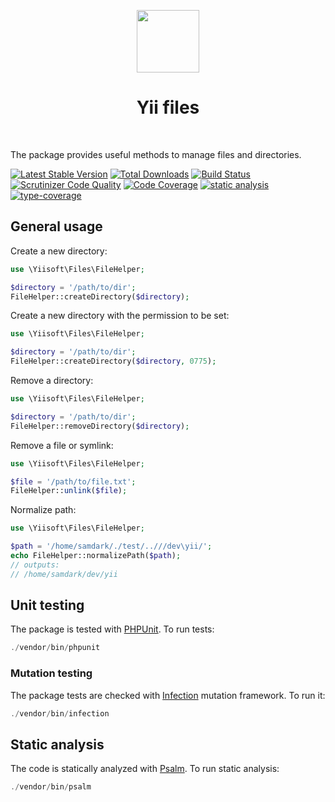 <p align="center">
    <a href="https://github.com/yiisoft" target="_blank">
        <img src="https://avatars0.githubusercontent.com/u/993323" height="100px">
    </a>
    <h1 align="center">Yii files</h1>
    <br>
</p>

The package provides useful methods to manage files and directories.

[![Latest Stable Version](https://poser.pugx.org/yiisoft/files/v/stable.png)](https://packagist.org/packages/yiisoft/files)
[![Total Downloads](https://poser.pugx.org/yiisoft/files/downloads.png)](https://packagist.org/packages/yiisoft/files)
[![Build Status](https://github.com/yiisoft/json/workflows/build/badge.svg)](https://github.com/yiisoft/json/actions)
[![Scrutinizer Code Quality](https://scrutinizer-ci.com/g/yiisoft/files/badges/quality-score.png?b=master)](https://scrutinizer-ci.com/g/yiisoft/files/?branch=master)
[![Code Coverage](https://scrutinizer-ci.com/g/yiisoft/files/badges/coverage.png?b=master)](https://scrutinizer-ci.com/g/yiisoft/files/?branch=master)
[![static analysis](https://github.com/yiisoft/json/workflows/static%20analysis/badge.svg)](https://github.com/yiisoft/json/actions?query=workflow%3A%22static+analysis%22)
[![type-coverage](https://shepherd.dev/github/yiisoft/json/coverage.svg)](https://shepherd.dev/github/yiisoft/json)

## General usage

Create a new directory:

```php
use \Yiisoft\Files\FileHelper;

$directory = '/path/to/dir';
FileHelper::createDirectory($directory);
```

Create a new directory with the permission to be set:

```php
use \Yiisoft\Files\FileHelper;

$directory = '/path/to/dir';
FileHelper::createDirectory($directory, 0775);
```

Remove a directory:

```php
use \Yiisoft\Files\FileHelper;

$directory = '/path/to/dir';
FileHelper::removeDirectory($directory);
```

Remove a file or symlink:

```php
use \Yiisoft\Files\FileHelper;

$file = '/path/to/file.txt';
FileHelper::unlink($file);
```

Normalize path:

```php
use \Yiisoft\Files\FileHelper;

$path = '/home/samdark/./test/..///dev\yii/';
echo FileHelper::normalizePath($path);
// outputs:
// /home/samdark/dev/yii
```

## Unit testing

The package is tested with [PHPUnit](https://phpunit.de/). To run tests:

```php
./vendor/bin/phpunit
```

### Mutation testing

The package tests are checked with [Infection](https://infection.github.io/) mutation framework. To run it:

```php
./vendor/bin/infection
```

## Static analysis

The code is statically analyzed with [Psalm](https://psalm.dev/). To run static analysis:

```php
./vendor/bin/psalm
```
